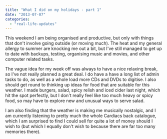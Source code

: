 ```yaml
---
title: "What I did on my holidays - part 1"
date: "2013-07-07"
categories: 
  - "real-life-updates"
---
```


This weekend I am being organised and productive, but only with things that don't involve going outside (or moving much). The heat and my general allergy to summer are knocking me out a bit, but I've still managed to get up to date with backups, testing, organising music and movies, and other computer related tasks.

The vague idea for my week off was always to have a nice relaxing break, so I've not really planned a great deal. I do have a have a long list of admin tasks to do, as well as a whole load more CDs and DVDs to digitise. I also should get round to thinking up ideas for food that are suitable for this weather. I made burgers, salad, spicy relish and iced cider last night, which hit the spot perfectly, but I don't really feel like too much heavy or spicy food, so may have to explore new and unusual ways to serve salad.

I am also finding that the weather is making me musically nostalgic, and I am currently listening to pretty much the whole Cardiacs back catalogue, which I am surprised to find I could sell for quite a lot of money should I wish to (but which I equally don't wish to because there are far too many memories there).
